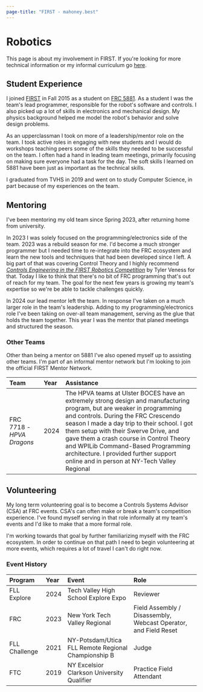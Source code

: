 ```yaml
---
page-title: "FIRST - mahoney.best"
---
```


# Robotics

This page is about my involvement in FIRST. If you're looking for more technical information or my informal curriculum go [here](/m/robotics/home.md).

## Student Experience

I joined [FIRST](https://firstinspires.org) in Fall 2015 as a student on [FRC 5881](https://tvhsfrc.org/). As a student I was the team's lead programmer, responsible for the robot's software and controls. I also picked up a lot of skills in electronics and mechanical design. My physics background helped me model the robot's behavior and solve design problems.

As an upperclassman I took on more of a leadership/mentor role on the team. I took active roles in engaging with new students and I would do workshops teaching peers some of the skills they needed to be successful on the team. I often had a hand in leading team meetings, primarily focusing on making sure everyone had a task for the day. The soft skills I learned on 5881 have been just as important as the technical skills.

I graduated from TVHS in 2019 and went on to study Computer Science, in part because of my experiences on the team.

## Mentoring

I've been mentoring my old team since Spring 2023, after returning home from university.

In 2023 I was solely focused on the programming/electronics side of the team. 2023 was a rebuild season for me. I'd become a much stronger programmer but I needed time to re-integrate into the FRC ecosystem and learn the new tools and techniques that had been developed since I left. A big part of that was covering Control Theory and I highly recommend [_Controls Engineering in the
FIRST Robotics Competition_](https://file.tavsys.net/control/controls-engineering-in-frc.pdf) by Tyler Veness for that. Today I like to think that there's no bit of FRC programming that's out of reach for my team. The goal for the next few years is growing my team's expertise so we're be able to tackle challenges quickly.

In 2024 our lead mentor left the team. In response I've taken on a much larger role in the team's leadership. Adding to my programming/electronics role I've been taking on over-all team management, serving as the glue that holds the team together. This year I was the mentor that planed meetings and structured the season.

### Other Teams

Other than being a mentor on 5881 I've also opened myself up to assisting other teams. I'm part of an informal mentor network but I'm looking to join the official FIRST Mentor Network.

| Team                      | Year | Assistance |
|:--------------------------|:-----|:-----------|
| FRC 7718 - _HPVA Dragons_ | 2024 | The HPVA teams at Ulster BOCES have an extremely strong design and manufacturing program, but are weaker in programming and controls. During the FRC Crescendo season I made a day trip to their school. I got them setup with their Swerve Drive, and gave them a crash course in Control Theory and WPILib Command-Based Programming architecture. I provided further support online and in person at NY-Tech Valley Regional |

## Volunteering

My long term volunteering goal is to become a Controls Systems Advisor (CSA) at FRC events. CSA's can often make or break a team's competition experience. I've found myself serving in that role informally at my team's events and I'd like to make that a more formal role.

I'm working towards that goal by further familiarizing myself with the FRC ecosystem. In order to continue on that path I need to begin volunteering at more events, which requires a lot of travel I can't do right now.

### Event History

| Program       | Year | Event | Role |
|:--------------|:-----|:------|:-----|
| FLL Explore   | 2024 | Tech Valley High School Explore Expo | Reviewer |
| FRC           | 2023 | New York Tech Valley Regional | Field Assembly / Disassembly, Webcast Operator, and Field Reset |
| FLL Challenge | 2021 | NY-Potsdam/Utica FLL Remote Regional Championship B | Judge |
| FTC           | 2019 | NY Excelsior Clarkson University Qualifier | Practice Field Attendant |
